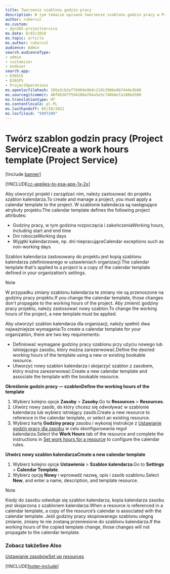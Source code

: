 ```yaml
---
title: Tworzenie szablonu godzin pracy
description: W tym temacie opisano tworzenie szablonu godzin pracy w Project Service.
author: ruhercul
ms.custom:
- dyn365-projectservice
ms.date: 8/03/2018
ms.topic: article
ms.author: ruhercul
audience: Admin
search.audienceType:
- admin
- customizer
- enduser
search.app:
- D365CE
- D365PS
- ProjectOperations
ms.openlocfilehash: 105e3cb2ef7b904e96dc21013906e0b7444e3b88
ms.sourcegitcommit: 40f68387f594180af64a5e5c748b6efa188bd300
ms.translationtype: HT
ms.contentlocale: pl-PL
ms.lasthandoff: 05/10/2021
ms.locfileid: "5997209"
---
```

# <a name="create-a-work-hours-template-project-service"></a><span data-ttu-id="47d95-103">Twórz szablon godzin pracy (Project Service)</span><span class="sxs-lookup"><span data-stu-id="47d95-103">Create a work hours template (Project Service)</span></span>

[!include [banner](../includes/psa-now-project-operations.md)]

[!INCLUDE[cc-applies-to-psa-app-1x-2x](../includes/cc-applies-to-psa-app-3x.md)]

<span data-ttu-id="47d95-104">Aby utworzyć projekt i zarządzać nim, należy zastosować do projektu szablon kalendarza.</span><span class="sxs-lookup"><span data-stu-id="47d95-104">To create and manage a project, you must apply a calendar template to the project.</span></span> <span data-ttu-id="47d95-105">W szablonie kalendarza są następujące atrybuty projektu:</span><span class="sxs-lookup"><span data-stu-id="47d95-105">The calendar template defines the following project attributes:</span></span>

- <span data-ttu-id="47d95-106">Godziny pracy, w tym godzina rozpoczęcia i zakończenia</span><span class="sxs-lookup"><span data-stu-id="47d95-106">Working hours, including start and end time</span></span>
- <span data-ttu-id="47d95-107">Dni robocze</span><span class="sxs-lookup"><span data-stu-id="47d95-107">Working days</span></span>
- <span data-ttu-id="47d95-108">Wyjątki kalendarzowe, np. dni niepracujące</span><span class="sxs-lookup"><span data-stu-id="47d95-108">Calendar exceptions such as non-working days</span></span>

<span data-ttu-id="47d95-109">Szablon kalendarza zastosowany do projektu jest kopią szablonu kalendarza zdefiniowanego w ustawieniach organizacji.</span><span class="sxs-lookup"><span data-stu-id="47d95-109">The calendar template that's applied to a project is a copy of the calendar template defined in your organization’s settings.</span></span>

> [!NOTE]
> <span data-ttu-id="47d95-110">W przypadku zmiany szablonu kalendarza te zmiany nie są przenoszone na godziny pracy projektu.</span><span class="sxs-lookup"><span data-stu-id="47d95-110">If you change the calendar template, those changes don't propagate to the working hours of the project.</span></span> <span data-ttu-id="47d95-111">Aby zmienić godziny pracy projektu, należy zastosować nowy szablon.</span><span class="sxs-lookup"><span data-stu-id="47d95-111">To change the working hours of the project, a new template must be applied.</span></span>

<span data-ttu-id="47d95-112">Aby utworzyć szablon kalendarza dla organizacji, należy spełnić dwa najważniejsze wymagania:</span><span class="sxs-lookup"><span data-stu-id="47d95-112">To create a calendar template for your organization, there are two key requirements:</span></span>

- <span data-ttu-id="47d95-113">Definiować wymagane godziny pracy szablonu przy użyciu nowego lub istniejącego zasobu, który można zarezerwować.</span><span class="sxs-lookup"><span data-stu-id="47d95-113">Define the desired working hours of the template using a new or existing bookable resource.</span></span>
- <span data-ttu-id="47d95-114">Utworzyć nowy szablon kalendarza i skojarzyć szablon z zasobem, który można zarezerwować.</span><span class="sxs-lookup"><span data-stu-id="47d95-114">Create a new calendar template and associate the template with the bookable resource.</span></span>

<span data-ttu-id="47d95-115">**Określenie godzin pracy — szablon**</span><span class="sxs-lookup"><span data-stu-id="47d95-115">**Define the working hours of the template**</span></span>

1. <span data-ttu-id="47d95-116">Wybierz kolejno opcje **Zasoby** \> **Zasoby**.</span><span class="sxs-lookup"><span data-stu-id="47d95-116">Go to **Resources** \> **Resources**.</span></span>
2. <span data-ttu-id="47d95-117">Utwórz nowy zasób, do który chcesz się odwoływać w szablonie kalendarza lub wybierz istniejący zasób.</span><span class="sxs-lookup"><span data-stu-id="47d95-117">Create a new resource to reference in the calendar template, or select an existing resource.</span></span>
3. <span data-ttu-id="47d95-118">Wybierz kartę **Godziny pracy** zasobu i wykonaj instrukcje z [Ustawianie godzin pracy dla zasobu](/dynamics365/field-service/set-work-hours-resource.md) w celu skonfigurowania reguł kalendarza.</span><span class="sxs-lookup"><span data-stu-id="47d95-118">Select the **Work Hours** tab of the resource and complete the instructions in [Set work hours for a resource](/dynamics365/field-service/set-work-hours-resource.md) to configure the calendar rules.</span></span>

<span data-ttu-id="47d95-119">**Utwórz nowy szablon kalendarza**</span><span class="sxs-lookup"><span data-stu-id="47d95-119">**Create a new calendar template**</span></span>

1. <span data-ttu-id="47d95-120">Wybierz kolejno opcje **Ustawienia** \> **Szablon kalendarza**.</span><span class="sxs-lookup"><span data-stu-id="47d95-120">Go to **Settings** \> **Calendar Template**.</span></span>
2. <span data-ttu-id="47d95-121">Wybierz opcję **Nowy** i wprowadź nazwę, opis i zasób szablonu.</span><span class="sxs-lookup"><span data-stu-id="47d95-121">Select **New**, and enter a name, description, and template resource.</span></span>


> [!NOTE]
> <span data-ttu-id="47d95-122">Kiedy do zasobu odwołuje się szablon kalendarza, kopia kalendarza zasobu jest skojarzona z szablonem kalendarza.</span><span class="sxs-lookup"><span data-stu-id="47d95-122">When a resource is referenced in a calendar template, a copy of the resource’s calendar is associated with the calendar template.</span></span> <span data-ttu-id="47d95-123">Jeśli godziny pracy skopiowanego szablonu ulegną zmianie, zmiany te nie zostaną przeniesione do szablonu kalendarza.</span><span class="sxs-lookup"><span data-stu-id="47d95-123">If the working hours of the copied template change, those changes will not propagate to the calendar template.</span></span>


### <a name="see-also"></a><span data-ttu-id="47d95-124">Zobacz także</span><span class="sxs-lookup"><span data-stu-id="47d95-124">See Also</span></span>  
 [<span data-ttu-id="47d95-125">Ustawianie zasobów</span><span class="sxs-lookup"><span data-stu-id="47d95-125">Set up resources</span></span>](../psa/set-up-resources.md)


[!INCLUDE[footer-include](../includes/footer-banner.md)]
